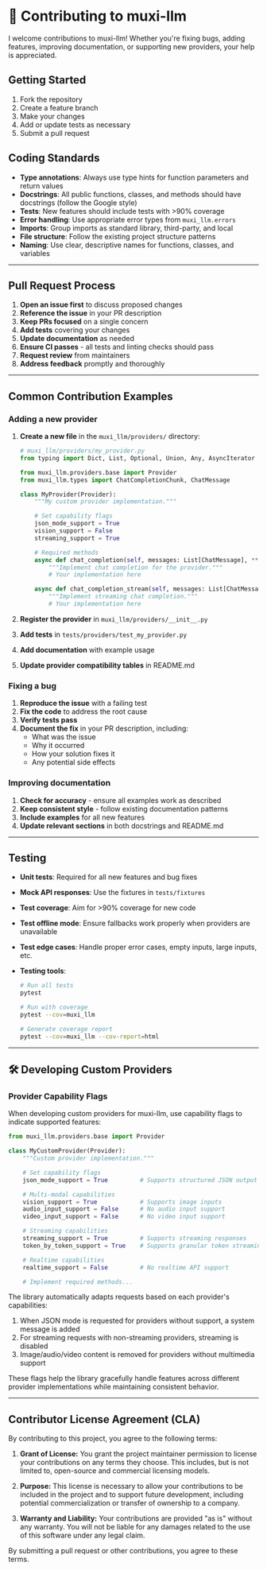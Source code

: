 # 🤝 Contributing to muxi-llm

I welcome contributions to muxi-llm! Whether you're fixing bugs, adding features, improving documentation, or supporting new providers, your help is appreciated.

## Getting Started

1. Fork the repository
2. Create a feature branch
3. Make your changes
4. Add or update tests as necessary
5. Submit a pull request

## Coding Standards

- **Type annotations**: Always use type hints for function parameters and return values
- **Docstrings**: All public functions, classes, and methods should have docstrings (follow the Google style)
- **Tests**: New features should include tests with >90% coverage
- **Error handling**: Use appropriate error types from `muxi_llm.errors`
- **Imports**: Group imports as standard library, third-party, and local
- **File structure**: Follow the existing project structure patterns
- **Naming**: Use clear, descriptive names for functions, classes, and variables

---

## Pull Request Process

1. **Open an issue first** to discuss proposed changes
2. **Reference the issue** in your PR description
3. **Keep PRs focused** on a single concern
4. **Add tests** covering your changes
5. **Update documentation** as needed
6. **Ensure CI passes** - all tests and linting checks should pass
7. **Request review** from maintainers
8. **Address feedback** promptly and thoroughly

---

## Common Contribution Examples

### Adding a new provider

1. **Create a new file** in the `muxi_llm/providers/` directory:

   ```python
   # muxi_llm/providers/my_provider.py
   from typing import Dict, List, Optional, Union, Any, AsyncIterator

   from muxi_llm.providers.base import Provider
   from muxi_llm.types import ChatCompletionChunk, ChatMessage

   class MyProvider(Provider):
       """My custom provider implementation."""

       # Set capability flags
       json_mode_support = True
       vision_support = False
       streaming_support = True

       # Required methods
       async def chat_completion(self, messages: List[ChatMessage], **kwargs) -> Dict[str, Any]:
           """Implement chat completion for the provider."""
           # Your implementation here

       async def chat_completion_stream(self, messages: List[ChatMessage], **kwargs) -> AsyncIterator[ChatCompletionChunk]:
           """Implement streaming chat completion."""
           # Your implementation here
   ```

2. **Register the provider** in `muxi_llm/providers/__init__.py`
3. **Add tests** in `tests/providers/test_my_provider.py`
4. **Add documentation** with example usage
5. **Update provider compatibility tables** in README.md

### Fixing a bug

1. **Reproduce the issue** with a failing test
2. **Fix the code** to address the root cause
3. **Verify tests pass**
4. **Document the fix** in your PR description, including:
   - What was the issue
   - Why it occurred
   - How your solution fixes it
   - Any potential side effects

### Improving documentation

1. **Check for accuracy** - ensure all examples work as described
2. **Keep consistent style** - follow existing documentation patterns
3. **Include examples** for all new features
4. **Update relevant sections** in both docstrings and README.md

---

## Testing

- **Unit tests**: Required for all new features and bug fixes
- **Mock API responses**: Use the fixtures in `tests/fixtures`
- **Test coverage**: Aim for >90% coverage for new code
- **Test offline mode**: Ensure fallbacks work properly when providers are unavailable
- **Test edge cases**: Handle proper error cases, empty inputs, large inputs, etc.
- **Testing tools**:

  ```bash
  # Run all tests
  pytest

  # Run with coverage
  pytest --cov=muxi_llm

  # Generate coverage report
  pytest --cov=muxi_llm --cov-report=html
  ```

---

## 🛠️ Developing Custom Providers

### Provider Capability Flags

When developing custom providers for muxi-llm, use capability flags to indicate supported features:

```python
from muxi_llm.providers.base import Provider

class MyCustomProvider(Provider):
    """Custom provider implementation."""

    # Set capability flags
    json_mode_support = True         # Supports structured JSON output

    # Multi-modal capabilities
    vision_support = True            # Supports image inputs
    audio_input_support = False      # No audio input support
    video_input_support = False      # No video input support

    # Streaming capabilities
    streaming_support = True         # Supports streaming responses
    token_by_token_support = True    # Supports granular token streaming

    # Realtime capabilities
    realtime_support = False         # No realtime API support

    # Implement required methods...
```

The library automatically adapts requests based on each provider's capabilities:

1. When JSON mode is requested for providers without support, a system message is added
2. For streaming requests with non-streaming providers, streaming is disabled
3. Image/audio/video content is removed for providers without multimedia support

These flags help the library gracefully handle features across different provider implementations while maintaining consistent behavior.

---

## Contributor License Agreement (CLA)

By contributing to this project, you agree to the following terms:

1. **Grant of License:**
   You grant the project maintainer permission to license your contributions on any terms they choose. This includes, but is not limited to, open-source and commercial licensing models.

2. **Purpose:**
   This license is necessary to allow your contributions to be included in the project and to support future development, including potential commercialization or transfer of ownership to a company.

3. **Warranty and Liability:**
   Your contributions are provided "as is" without any warranty. You will not be liable for any damages related to the use of this software under any legal claim.

By submitting a pull request or other contributions, you agree to these terms.

